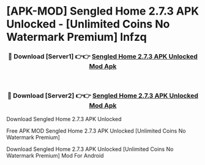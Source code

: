# [APK-MOD] Sengled Home 2.7.3 APK Unlocked - [Unlimited Coins No Watermark Premium] lnfzq



<div align="center">
<h3>🔴 Download [Server1] 👉👉 <a href="https://momento.my/?title=Sengled_Home_2.7.3_APK_Unlocked">Sengled Home 2.7.3 APK Unlocked Mod Apk</a></h3><br>

<h3>🔴 Download [Server2] 👉👉 <a href="https://momento.my/?title=Sengled_Home_2.7.3_APK_Unlocked">Sengled Home 2.7.3 APK Unlocked Mod Apk</a></h3>
</div>



Download Sengled Home 2.7.3 APK Unlocked 

Free APK MOD Sengled Home 2.7.3 APK Unlocked [Unlimited Coins No Watermark Premium]

Download Sengled Home 2.7.3 APK Unlocked [Unlimited Coins No Watermark Premium] Mod For Android
